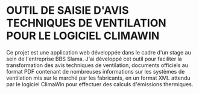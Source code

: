 # OUTIL DE SAISIE D'AVIS TECHNIQUES DE VENTILATION POUR LE LOGICIEL CLIMAWIN 

Ce projet est une application web développée dans le cadre d'un stage au sein de l'entreprise BBS Slama. J'ai développé cet outil pour faciliter la transformation des avis techniques de ventilation, documents officiels au format PDF contenant de nombreuses informations sur les systèmes de ventilation mis sur le marché par les fabricants, en un format XML attendu par le logiciel ClimaWin pour effectuer des calculs d'émissions thermiques.